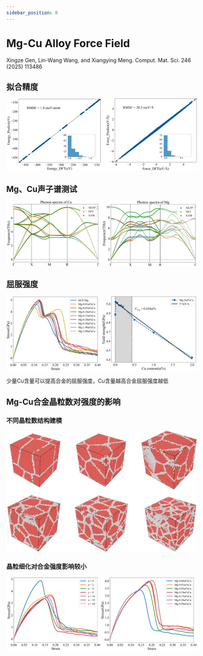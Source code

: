 ```yaml
---
sidebar_position: 8
---
```


# Mg-Cu Alloy Force Field
Xingze Gen, Lin-Wang Wang, and Xiangying Meng. Comput. Mat. Sci. 246 (2025) 113486

## 拟合精度
![proportion_time](./pictures/MgCu_train.png)

## Mg、Cu声子谱测试
![proportion_time](./pictures/MgCu_pho.png)

## 屈服强度
![proportion_time](./pictures/MgCu_gas.png)

少量Cu含量可以提高合金的屈服强度，Cu含量越高合金屈服强度越低

## Mg-Cu合金晶粒数对强度的影响

### 不同晶粒数结构建模

![proportion_time](./pictures/MgCu_struct.png)

### 晶粒细化对合金强度影响较小

![proportion_time](./pictures/MgCu_min.png)
